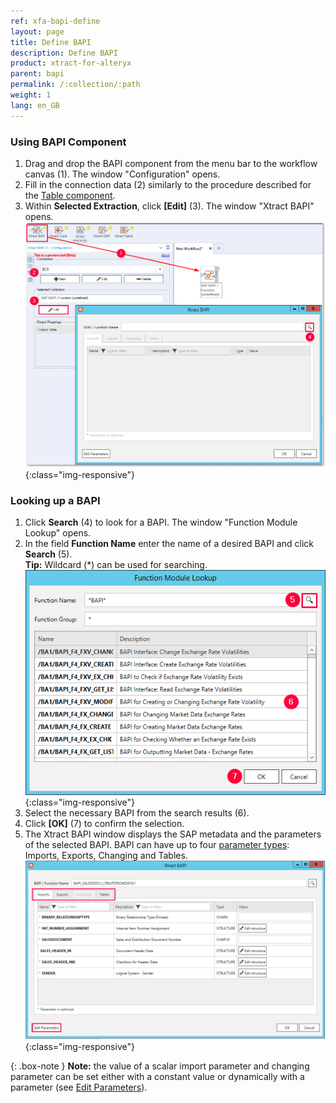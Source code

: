 ```yaml
---
ref: xfa-bapi-define
layout: page
title: Define BAPI
description: Define BAPI
product: xtract-for-alteryx
parent: bapi
permalink: /:collection/:path
weight: 1
lang: en_GB
---
```

### Using BAPI Component
1. Drag and drop the BAPI component from the menu bar to the workflow canvas (1). The window "Configuration" opens.
2. Fill in the connection data (2) similarly to the procedure described for the [Table component](../getting-started-table).
3. Within **Selected Extraction**, click **[Edit]** (3). The window "Xtract BAPI" opens.
![BAPI component](/img/content/xfa/Define-bapi-component.png){:class="img-responsive"}

### Looking up a BAPI
1. Click **Search** (4) to look for a BAPI. The window "Function Module Lookup" opens.
2. In the field **Function Name** enter the name of a desired BAPI and click **Search** (5). <br>
**Tip:** Wildcard (*) can be used for searching.
![Look-Up-Function-Module](/img/content/xfa/Look-Up-Function-Module.png){:class="img-responsive"}
3. Select the necessary BAPI from the search results (6). 
4. Click **[OK]** (7) to confirm the selection.
5. The Xtract BAPI window displays the SAP metadata and the parameters of the selected BAPI. 
BAPI can have up to four [parameter types](./parameters): Imports, Exports, Changing and Tables.
![BAPI-Parameters](/img/content/xfa/BAPI-Parameters.png){:class="img-responsive"}

{: .box-note }
**Note:** the value of a scalar import parameter and changing parameter can be set either with a constant value or dynamically with a parameter (see [Edit Parameters](./parameters#edit-parameters)). 
